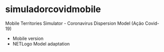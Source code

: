 # simuladorcovidmobile

Mobile Territories Simulator - Coronavirus Dispersion Model (Ação Covid-19)
- Mobile version
- NETLogo Model adaptation

